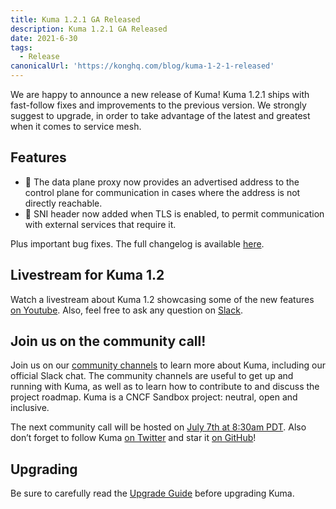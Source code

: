 ```yaml
---
title: Kuma 1.2.1 GA Released 
description: Kuma 1.2.1 GA Released
date: 2021-6-30
tags:
  - Release
canonicalUrl: 'https://konghq.com/blog/kuma-1-2-1-released'
---
```


We are happy to announce a new release of Kuma! Kuma 1.2.1 ships with fast-follow fixes and improvements to the previous version. We strongly suggest to upgrade, in order to take advantage of the latest and greatest when it comes to service mesh.

## Features

* 🚀 The data plane proxy now provides an advertised address to the control plane for communication in cases where the address is not directly reachable.
* 🚀 SNI header now added when TLS is enabled, to permit communication with external services that require it.

Plus important bug fixes. The full changelog is available [here](https://github.com/kumahq/kuma/blob/master/CHANGELOG.md).

## Livestream for Kuma 1.2

Watch a livestream about Kuma 1.2 showcasing some of the new features [on Youtube](https://www.youtube.com/watch?v=d0_OZ0c44mM&ab_channel=Kong). Also, feel free to ask any question on [Slack](https://kuma.io/community/).

## Join us on the community call!

Join us on our [community channels](https://kuma.io/community/) to learn more about Kuma, including our official Slack chat. The community channels are useful to get up and running with Kuma, as well as to learn how to contribute to and discuss the project roadmap. Kuma is a CNCF Sandbox project: neutral, open and inclusive.

The next community call will be hosted on [July 7th at 8:30am PDT](https://kuma.io/community/). Also don’t forget to follow Kuma [on Twitter](https://twitter.com/kumamesh) and star it [on GitHub](https://github.com/kumahq/kuma)!

## Upgrading

Be sure to carefully read the [Upgrade Guide](https://github.com/kumahq/kuma/blob/master/UPGRADE.md) before upgrading Kuma.
